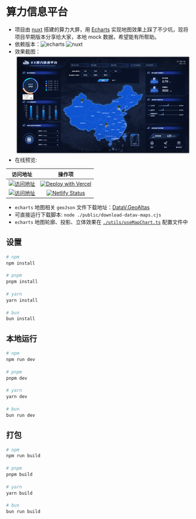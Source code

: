 # 算力信息平台

- 项目由 [nuxt](https://nuxt.com/) 搭建的算力大屏，用 [Echarts](https://echarts.apache.org/examples/zh/index.html#chart-type-map) 实现地图效果上踩了不少坑，现将项目早期版本分享给大家，本地 mock 数据，希望能有所帮助。
- 依赖版本：![echarts](https://img.shields.io/badge/nuxt-v3.13.2-brightgreen)
  ![nuxt](https://img.shields.io/badge/echarts-v5.5.1-brightgreen)
- 效果截图：
  ![](./public/1C7B3406-C919-4C7A-AE53-7C38E69CE186.png)
- 在线预览:

| 访问地址 | 操作项 |
| :---: | :---: |
| <a href="https://infomation-platform.vercel.app/" target="_blank"><img src="https://img.shields.io/badge/vercel%20%E5%9C%B0%E5%9D%80-https://infomation--platform.vercel.app/-brightgreen" alt="访问地址"/></a> |[![Deploy with Vercel](https://vercel.com/button)](https://vercel.com/new/clone?repository-url=https%3A%2F%2Fgithub.com%2Fwwlight%2Finfomation-platform)|
| <a href="https://infomation-platform.netlify.app/" target="_blank"><img src="https://img.shields.io/badge/netlify%20%E5%9C%B0%E5%9D%80-https://infomation--platform.netlify.app/-brightgreen" alt="访问地址"/></a> |[![Netlify Status](https://api.netlify.com/api/v1/badges/786b328b-4a56-43b7-a68e-30224a17d07d/deploy-status)](https://app.netlify.com/sites/infomation-platform/deploys)|


- `echarts` 地图相关 `geoJson` 文件下载地址：[DataV.GeoAltas](https://datav.aliyun.com/portal/school/atlas/area_selector)
- 可直接运行下载脚本: `node ./public/download-datav-maps.cjs`
- `echarts` 地图轮廓、投影、立体效果在 [`./utils/useMapChart.ts`](./utils/useMapChart.ts) 配置文件中

## 设置

```bash
# npm
npm install

# pnpm
pnpm install

# yarn
yarn install

# bun
bun install
```

## 本地运行

```bash
# npm
npm run dev

# pnpm
pnpm dev

# yarn
yarn dev

# bun
bun run dev
```

## 打包

```bash
# npm
npm run build

# pnpm
pnpm build

# yarn
yarn build

# bun
bun run build
```
